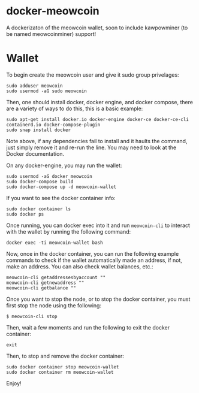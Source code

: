 # docker-meowcoin

A dockerizaton of the meowcoin wallet, soon to include kawpowminer (to be named meowcoinminer) support!

# Wallet

To begin create the meowcoin user and give it sudo group privelages:

    sudo adduser meowcoin
    sudo usermod -aG sudo meowcoin

Then, one should install docker, docker engine, and docker compose, there are a variety of ways to do this, this is a basic example:
    
    sudo apt-get install docker.io docker-engine docker-ce docker-ce-cli containerd.io docker-compose-plugin
    sudo snap install docker

Note above, if any dependencies fail to install and it haults the command, just simply remove it and re-run the line. You may need to look at the Docker documentation.

On any docker-engine, you may run the wallet:

    sudo usermod -aG docker meowcoin
    sudo docker-compose build
    sudo docker-compose up -d meowcoin-wallet

If you want to see the docker container info:

    sudo docker container ls
    sudo docker ps
    
Once running, you can docker exec into it and run `meowcoin-cli` to interact with the wallet by running the following command:

    docker exec -ti meowcoin-wallet bash

Now, once in the docker container, you can run the following example commands to check if the wallet automatically made an address, if not, make an address.
You can also check wallet balances, etc.:
    
    meowcoin-cli getaddressesbyaccount ""
    meowcoin-cli getnewaddress ""
    meowcoin-cli getbalance ""

Once you want to stop the node, or to stop the docker container, you must first stop the node using the following:
    
    $ meowcoin-cli stop

Then, wait a few moments and run the following to exit the docker container:
    
    exit 

Then, to stop and remove the docker container:

    sudo docker container stop meowcoin-wallet
    sudo docker container rm meowcoin-wallet

Enjoy!
